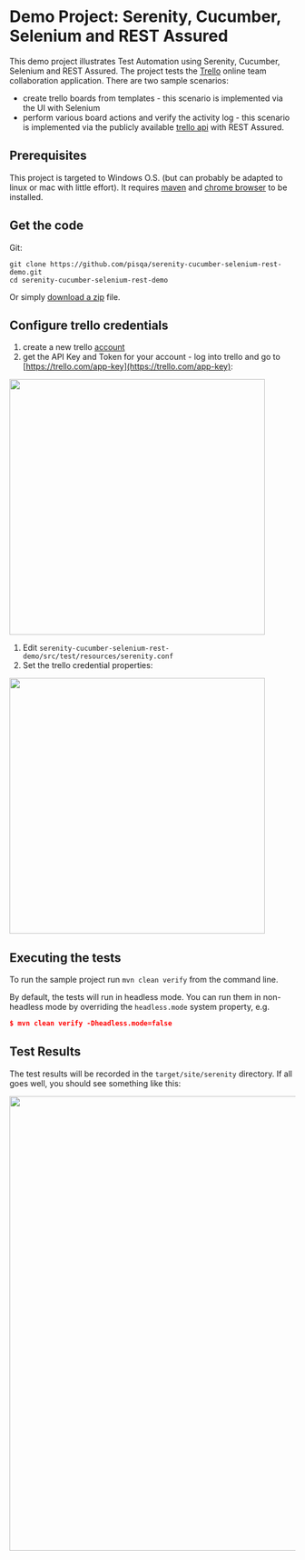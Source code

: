 # Demo Project: Serenity, Cucumber, Selenium and REST Assured

This demo project illustrates Test Automation using Serenity, Cucumber, Selenium and REST Assured. 
The project tests the [Trello](https://trello.com) online team collaboration application. There are two sample scenarios:
- create trello boards from templates - this scenario is implemented via the UI with Selenium
- perform various board actions and verify the activity log - this scenario is implemented via the publicly available [trello api](https://developers.trello.com/reference#introduction) with REST Assured.

## Prerequisites
This project is targeted to Windows O.S. (but can probably be adapted to linux or mac with little effort). It requires [maven](http://maven.apache.org/download.cgi) and [chrome browser](https://www.google.com/chrome/) to be installed.


## Get the code

Git:

    git clone https://github.com/pisqa/serenity-cucumber-selenium-rest-demo.git
    cd serenity-cucumber-selenium-rest-demo


Or simply [download a zip](https://github.com/pisqa/serenity-cucumber-selenium-rest-demo/archive/master.zip) file.

## Configure trello credentials

1. create a new trello [account](https://trello.com/signup)
1. get the API Key and Token for your account - log into trello and go to [https://trello.com/app-key](https://trello.com/app-key):
    
<img src="https://user-images.githubusercontent.com/57501449/74739798-e4a7f180-5259-11ea-8a33-6549c60767a9.png" width="450" >

1.   Edit  `serenity-cucumber-selenium-rest-demo/src/test/resources/serenity.conf`
2. Set the trello credential properties:

<img src="https://user-images.githubusercontent.com/57501449/74740696-b1fef880-525b-11ea-83a0-1f4b42b91bb7.png" width="450">


## Executing the tests
To run the sample project run `mvn clean verify` from the command line.

By default, the tests will run in headless mode. You can run them in non-headless mode by overriding the `headless.mode` system property, e.g.
```json
$ mvn clean verify -Dheadless.mode=false
```

## Test Results
The test results will be recorded in the `target/site/serenity` directory.
If all goes well, you should see something like this:



<img src="https://user-images.githubusercontent.com/57501449/74771301-2fdbf780-528e-11ea-8f54-dca76b58d9ff.png" width="800">



